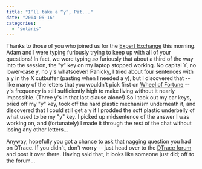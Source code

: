 ```yaml
---
title: "I’ll take a “y”, Pat..."
date: "2004-06-16"
categories: 
  - "solaris"
---
```


Thanks to those of you who joined us for the [Expert Exchange](http://see.sun.com/Apps/DCS/mcp?q=ST1EW99TFb8i2LZ) this morning. Adam and I were typing furiously trying to keep up with all of your questions! In fact, we were typing _so_ furiously that about a third of the way into the session, the "y" key on my laptop stopped working. No capital Y, no lower-case y, no y's whatsoever! Panicky, I tried about four sentences with a y in the X cutbuffer (pasting when I needed a y), but I discovered that -- like many of the letters that you wouldn't pick first on [Wheel of Fortune](http://www.wheeloffortune.com/) -- y's frequency is still sufficiently high to make living without it nearly impossible. (Three y's in that last clause alone!) So I took out my car keys, pried off my "y" key, took off the hard plastic mechanism underneath it, and discovered that I could still get a y if I prodded the soft plastic underbelly of what used to be my "y" key. I picked up midsentence of the answer I was working on, and (fortunately) I made it through the rest of the chat without losing any other letters...  
  
Anyway, hopefully you got a chance to ask that nagging question you had on DTrace. If you didn't, don't worry -- just head over to the [DTrace forum](http://forum.sun.com/forum.jsp?forum=211) and post it over there. Having said that, it looks like someone just did; off to the forum...
